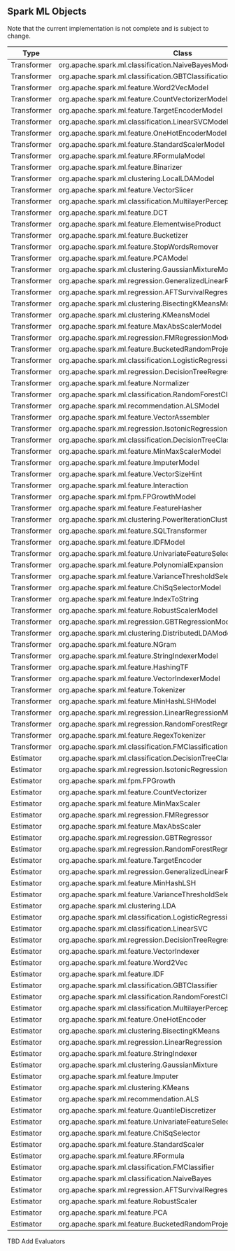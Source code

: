 ## Spark ML Objects

Note that the current implementation is not complete and is subject to change.

| Type        | Class                                                                      | Implemented |
|-------------|----------------------------------------------------------------------------|-------------|
| Transformer | org.apache.spark.ml.classification.NaiveBayesModel                         | Yes         |
| Transformer | org.apache.spark.ml.classification.GBTClassificationModel                  |             |
| Transformer | org.apache.spark.ml.feature.Word2VecModel                                  |             |
| Transformer | org.apache.spark.ml.feature.CountVectorizerModel                           |             |
| Transformer | org.apache.spark.ml.feature.TargetEncoderModel                             |             |
| Transformer | org.apache.spark.ml.classification.LinearSVCModel                          |             |
| Transformer | org.apache.spark.ml.feature.OneHotEncoderModel                             |             |
| Transformer | org.apache.spark.ml.feature.StandardScalerModel                            |             |
| Transformer | org.apache.spark.ml.feature.RFormulaModel                                  |             |
| Transformer | org.apache.spark.ml.feature.Binarizer                                      | Yes         |
| Transformer | org.apache.spark.ml.clustering.LocalLDAModel                               |             |
| Transformer | org.apache.spark.ml.feature.VectorSlicer                                   |             |
| Transformer | org.apache.spark.ml.classification.MultilayerPerceptronClassificationModel |             |
| Transformer | org.apache.spark.ml.feature.DCT                                            |             |
| Transformer | org.apache.spark.ml.feature.ElementwiseProduct                             |             |
| Transformer | org.apache.spark.ml.feature.Bucketizer                                     | Yes         |
| Transformer | org.apache.spark.ml.feature.StopWordsRemover                               |             |
| Transformer | org.apache.spark.ml.feature.PCAModel                                       |             |
| Transformer | org.apache.spark.ml.clustering.GaussianMixtureModel                        |             |
| Transformer | org.apache.spark.ml.regression.GeneralizedLinearRegressionModel            |             |
| Transformer | org.apache.spark.ml.regression.AFTSurvivalRegressionModel                  |             |
| Transformer | org.apache.spark.ml.clustering.BisectingKMeansModel                        |             |
| Transformer | org.apache.spark.ml.clustering.KMeansModel                                 |             |
| Transformer | org.apache.spark.ml.feature.MaxAbsScalerModel                              |             |
| Transformer | org.apache.spark.ml.regression.FMRegressionModel                           |             |
| Transformer | org.apache.spark.ml.feature.BucketedRandomProjectionLSHModel               |             |
| Transformer | org.apache.spark.ml.classification.LogisticRegressionModel                 | Yes         |
| Transformer | org.apache.spark.ml.regression.DecisionTreeRegressionModel                 |             |
| Transformer | org.apache.spark.ml.feature.Normalizer                                     |             |
| Transformer | org.apache.spark.ml.classification.RandomForestClassificationModel         |             |
| Transformer | org.apache.spark.ml.recommendation.ALSModel                                |             |
| Transformer | org.apache.spark.ml.feature.VectorAssembler                                | Yes         |
| Transformer | org.apache.spark.ml.regression.IsotonicRegressionModel                     |             |
| Transformer | org.apache.spark.ml.classification.DecisionTreeClassificationModel         |             |
| Transformer | org.apache.spark.ml.feature.MinMaxScalerModel                              |             |
| Transformer | org.apache.spark.ml.feature.ImputerModel                                   |             |
| Transformer | org.apache.spark.ml.feature.VectorSizeHint                                 |             |
| Transformer | org.apache.spark.ml.feature.Interaction                                    |             |
| Transformer | org.apache.spark.ml.fpm.FPGrowthModel                                      |             |
| Transformer | org.apache.spark.ml.feature.FeatureHasher                                  |             |
| Transformer | org.apache.spark.ml.clustering.PowerIterationClusteringWrapper             |             |
| Transformer | org.apache.spark.ml.feature.SQLTransformer                                 |             |
| Transformer | org.apache.spark.ml.feature.IDFModel                                       |             |
| Transformer | org.apache.spark.ml.feature.UnivariateFeatureSelectorModel                 |             |
| Transformer | org.apache.spark.ml.feature.PolynomialExpansion                            |             |
| Transformer | org.apache.spark.ml.feature.VarianceThresholdSelectorModel                 |             |
| Transformer | org.apache.spark.ml.feature.ChiSqSelectorModel                             |             |
| Transformer | org.apache.spark.ml.feature.IndexToString                                  |             |
| Transformer | org.apache.spark.ml.feature.RobustScalerModel                              |             |
| Transformer | org.apache.spark.ml.regression.GBTRegressionModel                          |             |
| Transformer | org.apache.spark.ml.clustering.DistributedLDAModel                         |             |
| Transformer | org.apache.spark.ml.feature.NGram                                          |             |
| Transformer | org.apache.spark.ml.feature.StringIndexerModel                             |             |
| Transformer | org.apache.spark.ml.feature.HashingTF                                      |             |
| Transformer | org.apache.spark.ml.feature.VectorIndexerModel                             |             |
| Transformer | org.apache.spark.ml.feature.Tokenizer                                      | Yes         |
| Transformer | org.apache.spark.ml.feature.MinHashLSHModel                                |             |
| Transformer | org.apache.spark.ml.regression.LinearRegressionModel                       |             |
| Transformer | org.apache.spark.ml.regression.RandomForestRegressionModel                 |             |
| Transformer | org.apache.spark.ml.feature.RegexTokenizer                                 |             |
| Transformer | org.apache.spark.ml.classification.FMClassificationModel                   |             |
| Estimator   | org.apache.spark.ml.classification.DecisionTreeClassifier                  |             |
| Estimator   | org.apache.spark.ml.regression.IsotonicRegression                          |             |
| Estimator   | org.apache.spark.ml.fpm.FPGrowth                                           |             |
| Estimator   | org.apache.spark.ml.feature.CountVectorizer                                |             |
| Estimator   | org.apache.spark.ml.feature.MinMaxScaler                                   |             |
| Estimator   | org.apache.spark.ml.regression.FMRegressor                                 |             |
| Estimator   | org.apache.spark.ml.feature.MaxAbsScaler                                   |             |
| Estimator   | org.apache.spark.ml.regression.GBTRegressor                                |             |
| Estimator   | org.apache.spark.ml.regression.RandomForestRegressor                       |             |
| Estimator   | org.apache.spark.ml.feature.TargetEncoder                                  |             |
| Estimator   | org.apache.spark.ml.regression.GeneralizedLinearRegression                 |             |
| Estimator   | org.apache.spark.ml.feature.MinHashLSH                                     |             |
| Estimator   | org.apache.spark.ml.feature.VarianceThresholdSelector                      |             |
| Estimator   | org.apache.spark.ml.clustering.LDA                                         |             |
| Estimator   | org.apache.spark.ml.classification.LogisticRegression                      | Yes         |
| Estimator   | org.apache.spark.ml.classification.LinearSVC                               |             |
| Estimator   | org.apache.spark.ml.regression.DecisionTreeRegressor                       |             |
| Estimator   | org.apache.spark.ml.feature.VectorIndexer                                  |             |
| Estimator   | org.apache.spark.ml.feature.Word2Vec                                       |             |
| Estimator   | org.apache.spark.ml.feature.IDF                                            |             |
| Estimator   | org.apache.spark.ml.classification.GBTClassifier                           |             |
| Estimator   | org.apache.spark.ml.classification.RandomForestClassifier                  |             |
| Estimator   | org.apache.spark.ml.classification.MultilayerPerceptronClassifier          |             |
| Estimator   | org.apache.spark.ml.feature.OneHotEncoder                                  |             |
| Estimator   | org.apache.spark.ml.clustering.BisectingKMeans                             |             |
| Estimator   | org.apache.spark.ml.regression.LinearRegression                            |             |
| Estimator   | org.apache.spark.ml.feature.StringIndexer                                  |             |
| Estimator   | org.apache.spark.ml.clustering.GaussianMixture                             |             |
| Estimator   | org.apache.spark.ml.feature.Imputer                                        |             |
| Estimator   | org.apache.spark.ml.clustering.KMeans                                      |             |
| Estimator   | org.apache.spark.ml.recommendation.ALS                                     |             |
| Estimator   | org.apache.spark.ml.feature.QuantileDiscretizer                            |             |
| Estimator   | org.apache.spark.ml.feature.UnivariateFeatureSelector                      |             |
| Estimator   | org.apache.spark.ml.feature.ChiSqSelector                                  |             |
| Estimator   | org.apache.spark.ml.feature.StandardScaler                                 |             |
| Estimator   | org.apache.spark.ml.feature.RFormula                                       |             |
| Estimator   | org.apache.spark.ml.classification.FMClassifier                            |             |
| Estimator   | org.apache.spark.ml.classification.NaiveBayes                              |             |
| Estimator   | org.apache.spark.ml.regression.AFTSurvivalRegression                       |             |
| Estimator   | org.apache.spark.ml.feature.RobustScaler                                   |             |
| Estimator   | org.apache.spark.ml.feature.PCA                                            |             |
| Estimator   | org.apache.spark.ml.feature.BucketedRandomProjectionLSH                    |             |


TBD Add Evaluators
